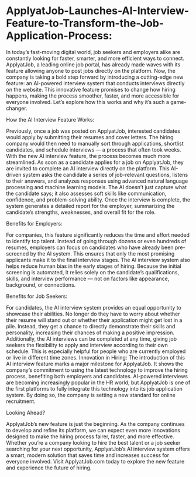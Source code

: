 # ApplyatJob-Launches-AI-Interview-Feature-to-Transform-the-Job-Application-Process:
In today’s fast-moving digital world, job seekers and employers alike are constantly looking for faster, smarter, and more efficient ways to connect. ApplyatJob, a leading online job portal, has already made waves with its feature allowing anyone to post jobs directly on the platform. Now, the company is taking a bold step forward by introducing a cutting-edge new feature: an AI-powered interview system that conducts interviews directly on the website.
This innovative feature promises to change how hiring happens, making the process smoother, faster, and more accessible for everyone involved. Let’s explore how this works and why it’s such a game-changer.

How the AI Interview Feature Works:

Previously, once a job was posted on ApplyatJob, interested candidates would apply by submitting their resumes and cover letters. The hiring company would then need to manually sort through applications, shortlist candidates, and schedule interviews — a process that often took weeks.
With the new AI interview feature, the process becomes much more streamlined. As soon as a candidate applies for a job on ApplyatJob, they are invited to complete an AI interview directly on the platform. This AI-driven system asks the candidate a series of job-relevant questions, listens to their answers, and analyzes responses using advanced natural language processing and machine learning models.
The AI doesn’t just capture what the candidate says; it also assesses soft skills like communication, confidence, and problem-solving ability. Once the interview is complete, the system generates a detailed report for the employer, summarizing the candidate’s strengths, weaknesses, and overall fit for the role.

Benefits for Employers:

For companies, this feature significantly reduces the time and effort needed to identify top talent. Instead of going through dozens or even hundreds of resumes, employers can focus on candidates who have already been pre-screened by the AI system. This ensures that only the most promising applicants make it to the final interview stages.
The AI interview system also helps reduce human bias in the early stages of hiring. Because the initial screening is automated, it relies solely on the candidate’s qualifications, skills, and interview performance — not on factors like appearance, background, or connections.

Benefits for Job Seekers:

For candidates, the AI interview system provides an equal opportunity to showcase their abilities. No longer do they have to worry about whether their resume will stand out or whether their application might get lost in a pile. Instead, they get a chance to directly demonstrate their skills and personality, increasing their chances of making a positive impression.
Additionally, the AI interviews can be completed at any time, giving job seekers the flexibility to apply and interview according to their own schedule. This is especially helpful for people who are currently employed or live in different time zones.
Innovation in Hiring:
The introduction of this AI interview feature marks a major milestone for ApplyatJob. It shows the company’s commitment to using the latest technology to improve the hiring process, benefiting both employers and candidates.
AI-powered interviews are becoming increasingly popular in the HR world, but ApplyatJob is one of the first platforms to fully integrate this technology into its job application system. By doing so, the company is setting a new standard for online recruitment.

Looking Ahead?

ApplyatJob’s new feature is just the beginning. As the company continues to develop and refine its platform, we can expect even more innovations designed to make the hiring process fairer, faster, and more effective.
Whether you’re a company looking to hire the best talent or a job seeker searching for your next opportunity, ApplyatJob’s AI interview system offers a smart, modern solution that saves time and increases success for everyone involved.
Visit ApplyatJob.com today to explore the new feature and experience the future of hiring.
